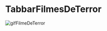 # TabbarFilmesDeTerror
![gifFilmeDeTerror](https://user-images.githubusercontent.com/91695567/169812575-ddb6d487-8c67-4ba0-8ffb-0ecf0bfaa09a.gif)
